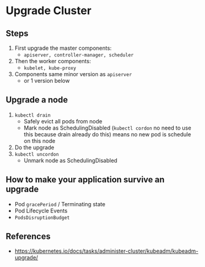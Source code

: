 # Upgrade Cluster
## Steps
1. First upgrade the master components:
	- `apiserver, controller-manager, scheduler`
2. Then the worker components:
	- `kubelet, kube-proxy`
3. Components same minor version as `apiserver`
	- or 1 version below
## Upgrade a node
1. `kubectl drain`
	- Safely evict all pods from node
	- Mark node as SchedulingDisabled (`kubectl cordon` no need to use this because drain already do this) means no new pod is schedule on this node
2. Do the upgrade
3. `kubectl uncordon`
	- Unmark node as SchedulingDisabled
## How to make your application survive an upgrade
- Pod `gracePeriod` / Terminating state
- Pod Lifecycle Events
- `PodsDisruptionBudget`
## References
- https://kubernetes.io/docs/tasks/administer-cluster/kubeadm/kubeadm-upgrade/
